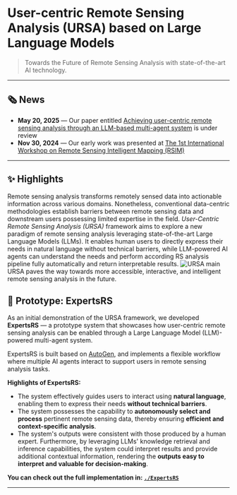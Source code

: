 # User-centric Remote Sensing Analysis (URSA) based on Large Language Models

> Towards the Future of Remote Sensing Analysis with state-of-the-art AI technology.

---

## 🗞️ News
- **May 20, 2025** — Our paper entitled [Achieving user-centric remote sensing analysis through an LLM-based multi-agent system](https://github.com/zhelunSun/URSA) is under review
- **Nov 30, 2024** — Our early work was presented at [The 1st International Workshop on Remote Sensing Intelligent Mapping (RSIM)](https://www.geog-event.hku.hk/rsim)

---

## ✨ Highlights

Remote sensing analysis transforms remotely sensed data into actionable information across various domains. Nonetheless, conventional data-centric methodologies establish barriers between remote sensing data and downstream users possessing limited expertise in the field. *User-Centric Remote Sensing Analysis (URSA)* framework aims to explore a new paradigm of remote sensing analysis leveraging state-of-the-art Large Language Models (LLMs). It enables human users to directly express their needs in natural language without technical barriers, while LLM-powered AI agents can understand the needs and perform according RS analysis pipeline fully automatically and return interpretable results.
![URSA main](/assets/img/1URSA_main.jpg "Conceptual Graph")
URSA paves the way towards more accessible, interactive, and intelligent remote sensing analysis in the future.

## 🚀 Prototype: ExpertsRS

As an initial demonstration of the URSA framework, we developed **ExpertsRS** — a prototype system that showcases how user-centric remote sensing analysis can be enabled through a Large Language Model (LLM)-powered multi-agent system.

ExpertsRS is built based on [AutoGen](https://github.com/microsoft/autogen), and implements a flexible workflow where multiple AI agents interact to support users in remote sensing analysis tasks.

**Highlights of ExpertsRS:**
- The system effectively guides users to interact using **natural language**, enabling them to express their needs **without technical barriers**.
- The system possesses the capability to **autonomously select and process** pertinent remote sensing data, thereby ensuring **efficient and context-specific analysis**.
- The system's outputs were consistent with those produced by a human expert. Furthermore, by leveraging LLMs' knowledge retrieval and inference capabilities, the system could interpret results and provide additional contextual information, rendering the **outputs easy to interpret and valuable for decision-making**.
  
**You can check out the full implementation in: [`./ExpertsRS`](./ExpertsRS)**

---


